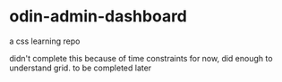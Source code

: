 # odin-admin-dashboard
a css learning repo


didn't complete this because of time constraints for now, 
did enough to understand grid.
to be completed later

